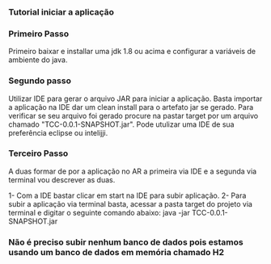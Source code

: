 ### Tutorial iniciar a aplicação ###

### Primeiro Passo ###
Primeiro baixar e installar uma jdk 1.8 ou acima  e configurar a variáveis de ambiente do java.

### Segundo passo ###
Utilizar IDE para gerar o arquivo JAR para iniciar a aplicação. Basta importar a aplicação na IDE dar um clean install  para o artefato jar se gerado.
Para verificar se seu arquivo foi gerado procure na pastar target por um arquivo chamado "TCC-0.0.1-SNAPSHOT.jar".
Pode utulizar uma IDE de sua preferência eclipse ou intelijji.

### Terceiro Passo ###
A duas formar  de por a aplicação no AR a primeira via IDE e a segunda via terminal vou descrever as duas.

1- Com a IDE bastar clicar em start na IDE para subir  aplicação.
2- Para subir a aplicação via terminal basta, acessar a pasta target do projeto via terminal e digitar o seguinte comando abaixo: 
java -jar TCC-0.0.1-SNAPSHOT.jar

### Não é preciso subir nenhum banco de dados pois estamos usando um banco de dados em memória chamado H2  ###